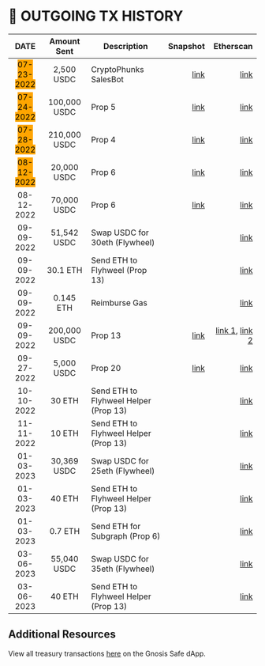 # 💸 OUTGOING TX HISTORY

|                           DATE                           |  Amount Sent | Description                           |                                                                                                                    Snapshot |                                                                                                                                                                                                  Etherscan |
| :------------------------------------------------------: | :----------: | ------------------------------------- | --------------------------------------------------------------------------------------------------------------------------: | ---------------------------------------------------------------------------------------------------------------------------------------------------------------------------------------------------------: |
| <mark style="background-color:orange;">07-23-2022</mark> |  2,500 USDC  | CryptoPhunks SalesBot                 | [link](https://snapshot.org/#/choppervault.eth/proposal/0xf0f52d964d9e08be7367f0dd068d74bb0b7cd7549751c4908c94c53c6f7c78b1) |                                                                                                         [link](https://etherscan.io/tx/0x554574b41f80ee6a5a35fd311c2c93785bc54eaa78ff0719bcf9c8e06a56fc9e) |
| <mark style="background-color:orange;">07-24-2022</mark> | 100,000 USDC | Prop 5                                | [link](https://snapshot.org/#/choppervault.eth/proposal/0x3051464a343dca2ea791fcbcbb4053fbe0ce59e74ebdb0be499bd3fd0a07e680) |                                                                                                         [link](https://etherscan.io/tx/0x8edb97dbcc7e978a76935ba4bac425a8c014948baab3ea76a70e3a0f3c2dde71) |
| <mark style="background-color:orange;">07-28-2022</mark> | 210,000 USDC | Prop 4                                | [link](https://snapshot.org/#/choppervault.eth/proposal/0x3f58fe4b57fe01a6283448f765747f5ab9dde3017af658abe7301806f95db9d6) |                                                                                                         [link](https://etherscan.io/tx/0xa3f0f97c5d5c7f31942bc92137c79f2c61f57dba7a4f74f779a5972879255614) |
| <mark style="background-color:orange;">08-12-2022</mark> |  20,000 USDC | Prop 6                                | [link](https://snapshot.org/#/choppervault.eth/proposal/0xe285dffcb2734deac18a3682288ce157a4c67899102123eb312c1def1759a9db) |                                                                                                         [link](https://etherscan.io/tx/0x440af4138dd04a9c5378cf82c2a446e32575f586e0fc2a5bc268b52381e53bff) |
|                        08-12-2022                        |  70,000 USDC | Prop 6                                | [link](https://snapshot.org/#/choppervault.eth/proposal/0xe285dffcb2734deac18a3682288ce157a4c67899102123eb312c1def1759a9db) |                                                                                                         [link](https://etherscan.io/tx/0x3d08916e0bd4174e0e70a828a650f0fdd26b63b8048513a3f0d1f974af7e1548) |
|                        09-09-2022                        |  51,542 USDC | Swap USDC for 30eth (Flywheel)        |                                                                                                                             |                                                                                                         [link](https://etherscan.io/tx/0x7f260477d3cf89162c7f25cc3ded5aec0d1db54062b759ae012eda3ee57c9333) |
|                        09-09-2022                        |   30.1 ETH   | Send ETH to Flyhweel (Prop 13)        |                                                                                                                             |                                                                                                         [link](https://etherscan.io/tx/0x2eace95c42581a154af5fbabc0ab57d899d6e9984295b5c9189e5fd5cb023fc8) |
|                        09-09-2022                        |   0.145 ETH  | Reimburse Gas                         |                                                                                                                             |                                                                                                         [link](https://etherscan.io/tx/0xeff6110eeefecf677393ed3bbdfca2951e64d0452a69e34042f853bda0969ab1) |
|                        09-09-2022                        | 200,000 USDC | Prop 13                               | [link](https://snapshot.org/#/choppervault.eth/proposal/0x3cb1be6a74d81f00f46e59495b09bf2d8a4ed678c143b6ca1be8b0f67cd939b3) | [link 1](https://etherscan.io/tx/0x16b3f5a91534f896470daa94e0fe8b61cfe7f97226cd29314dec9056354ca624), [link 2](https://etherscan.io/tx/0xa891338d19dd84db19ff23fd2b03d52a2a3afb21e80853271b2645f8e546ede3) |
|                        09-27-2022                        |  5,000 USDC  | Prop 20                               | [link](https://snapshot.org/#/choppervault.eth/proposal/0x2a22e33a87a3756d59aeae61440fc9ee9868483b75bac2bceb91d3676ee967ab) |                                                                                                         [link](https://etherscan.io/tx/0x958da18304e873c0ca0d0ec28548d2277970c3d97bca3ba15b72c8f0528ca0f7) |
|                        10-10-2022                        |    30 ETH    | Send ETH to Flyhweel Helper (Prop 13) |                                                                                                                             |                                                                                                         [link](https://etherscan.io/tx/0x437902794749e45608d300801c1848d1181bce014d0db1f99f6c23e7c7ae50e6) |
|                        11-11-2022                        |    10 ETH    | Send ETH to Flyhweel Helper (Prop 13) |                                                                                                                             |                                                                                                         [link](https://etherscan.io/tx/0x986d334e228eb8742efe40d352028a47ebb9f2768a7f788396dc3e0fec529b01) |
|                        01-03-2023                        |  30,369 USDC | Swap USDC for 25eth (Flywheel)        |                                                                                                                             |                                                                                                         [link](https://etherscan.io/tx/0x5a8adae643875f4193570335162cbad763c7d0f0d32d187ae59ee7690c7714fc) |
|                        01-03-2023                        |    40 ETH    | Send ETH to Flyhweel Helper (Prop 13) |                                                                                                                             |                                                                                                         [link](https://etherscan.io/tx/0x758f4df01d9d48e41c736aa66db024546ef4abed00d661c890276b829aa0e02b) |
|                        01-03-2023                        |    0.7 ETH   | Send ETH for Subgraph (Prop 6)        |                                                                                                                             |                                                                                                         [link](https://etherscan.io/tx/0x758f4df01d9d48e41c736aa66db024546ef4abed00d661c890276b829aa0e02b) |
|                        03-06-2023                        |  55,040 USDC | Swap USDC for 35eth (Flywheel)        |                                                                                                                             |                                                                                                         [link](https://etherscan.io/tx/0x2af898e0881e233c5991b2496916a7b3763a9d5f9eb22aac584b8862b6cae52e) |
|                        03-06-2023                        |    40 ETH    | Send ETH to Flyhweel Helper (Prop 13) |                                                                                                                             |                                                                                                         [link](https://etherscan.io/tx/0xc1e7eee3e4205f76c963b9995cc56c3d5dc434d549f953017cdd1915769f98d0) |

## Additional Resources

View all treasury transactions [here](https://app.safe.global/transactions/history?safe=eth:0x61f874551c69f0E40c9f55219107B408C989aDEc) on the Gnosis Safe dApp.

